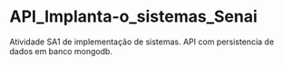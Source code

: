 # API_Implanta-o_sistemas_Senai
Atividade SA1 de implementação de sistemas. API com persistencia de dados em banco mongodb.
